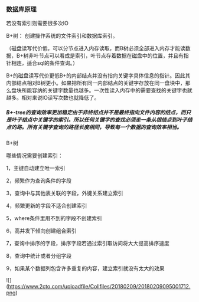 ### 数据库原理

若没有索引则需要很多次IO

B+树： 创建操作系统的文件索引和数据库索引。

（磁盘读写代价低，可以分节点进入内存读取，而B树必须全部进入内存才能读数据，B+树非叶节点可以看成是索引，叶节点存着数据在磁盘中的位置，并且有指针相连，适合sql的条件查询。）

​	B+的磁盘读写代价更低B+的内部结点并没有指向关键字具体信息的指针。因此其内部结点相对B树更小。如果把所有同一内部结点的关键字存放在同一盘块中，那么盘块所能容纳的关键字数量也越多。一次性读入内存中的需要查找的关键字也就越多。相对来说IO读写次数也就降低了。

##### 	B+-tree的查询效率更加稳定由于非终结点并不是最终指向文件内容的结点，而只是叶子结点中关键字的索引。所以任何关键字的查找必须走一条从根结点到叶子结点的路。所有关键字查询的路径长度相同，导致每一个数据的查询效率相当。
B+树    

哪些情况需要创建索引：

1，主键自动建立唯一索引

2，频繁作为查询条件的字段

3，查询中与其他表关联的字段，外键关系建立索引

4，频繁更新的字段不适合创建索引

5，where条件里用不到的字段不创建索引

6，高并发下倾向创建组合索引

7，查询中排序的字段，排序字段若通过索引取访问将大大提高排序速度

8，查询中统计或者分组字段

9，如果某个数据列包含许多重复的内容，建立索引就没有太大的效果

![\](https://www.2cto.com/uploadfile/Collfiles/20180209/20180209095001712.png)

